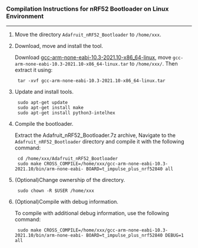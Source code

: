 
### Compilation Instructions for nRF52 Bootloader on Linux Environment

* * *
1. Move the directory `Adafruit_nRF52_Bootloader` to `/home/xxx`.
    
2. Download, move and install the tool.
    
    Download [gcc-arm-none-eabi-10.3-2021.10-x86_64-linux](https://developer.arm.com/downloads/-/gnu-rm/10-3-2021-10), move `gcc-arm-none-eabi-10.3-2021.10-x86_64-linux.tar` to `/home/xxx/`. Then extract it using:
    
        tar -xvf gcc-arm-none-eabi-10.3-2021.10-x86_64-linux.tar
        
    
3. Update and install tools.
    
        sudo apt-get update
        sudo apt-get install make
        sudo apt-get install python3-intelhex
        
    
4. Compile the bootloader.
    
    Extract the Adafruit_nRF52_Bootloader.7z archive, Navigate to the `Adafruit_nRF52_Bootloader` directory and compile it with the following command:
    
        cd /home/xxx/Adafruit_nRF52_Bootloader
        sudo make CROSS_COMPILE=/home/xxx/gcc-arm-none-eabi-10.3-2021.10/bin/arm-none-eabi- BOARD=t_impulse_plus_nrf52840 all
        
    
5. (Optional)Change ownership of the directory.
    
        sudo chown -R $USER /home/xxx
        
    
6. (Optional)Compile with debug information.
    
    To compile with additional debug information, use the following command:
    
        sudo make CROSS_COMPILE=/home/xxx/gcc-arm-none-eabi-10.3-2021.10/bin/arm-none-eabi- BOARD=t_impulse_plus_nrf52840 DEBUG=1 all
